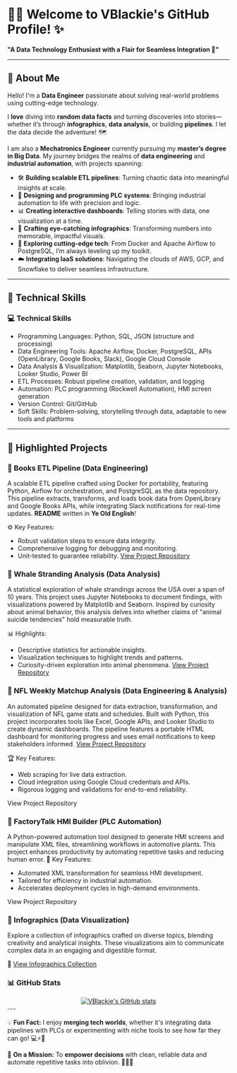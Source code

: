 # 👋✨ Welcome to VBlackie's GitHub Profile! ✨  
**"A Data Technology Enthusiast with a Flair for Seamless Integration 🚀"**

---

## 🌟 About Me  
Hello! I'm a **Data Engineer** passionate about solving real-world problems using cutting-edge technology.  

I **love** diving into **random data facts** and turning discoveries into stories—whether it’s through **infographics**, **data analysis**, or building **pipelines**. I let the data decide the adventure! 🗺️  

I am also a **Mechatronics Engineer** currently pursuing my **master’s degree in Big Data**. My journey bridges the realms of **data engineering** and **industrial automation**, with projects spanning:  

- 🛠️ **Building scalable ETL pipelines**: Turning chaotic data into meaningful insights at scale.  
- 🤖 **Designing and programming PLC systems**: Bringing industrial automation to life with precision and logic.  
- 📊 **Creating interactive dashboards**: Telling stories with data, one visualization at a time.  
- 🎨 **Crafting eye-catching infographics**: Transforming numbers into memorable, impactful visuals.  
- 🐳 **Exploring cutting-edge tech**: From Docker and Apache Airflow to PostgreSQL, I’m always leveling up my toolkit.  
- ☁️ **Integrating IaaS solutions**: Navigating the clouds of AWS, GCP, and Snowflake to deliver seamless infrastructure.  

---
## 🔧 Technical Skills

### 💻 Technical Skills
- Programming Languages: Python, SQL, JSON (structure and processing)
- Data Engineering Tools: Apache Airflow, Docker, PostgreSQL, APIs (OpenLibrary, Google Books, Slack), Google Cloud Console
- Data Analysis & Visualization: Matplotlib, Seaborn, Jupyter Notebooks, Looker Studio, Power BI
- ETL Processes: Robust pipeline creation, validation, and logging
- Automation: PLC programming (Rockwell Automation), HMI screen generation
- Version Control: Git/GitHub
- Soft Skills: Problem-solving, storytelling through data, adaptable to new tools and platforms

---
## 📂 Highlighted Projects
### 📘 Books ETL Pipeline (Data Engineering)
A scalable ETL pipeline crafted using Docker for portability, featuring Python, Airflow for orchestration, and PostgreSQL as the data repository. This pipeline extracts, transforms, and loads book data from OpenLibrary and Google Books APIs, while integrating Slack notifications for real-time updates. **README** written in **Ye Old English**!

⚙️ Key Features:
- Robust validation steps to ensure data integrity.
- Comprehensive logging for debugging and monitoring.
- Unit-tested to guarantee reliability.
[View Project Repository](https://github.com/VBlackie/books_etl)

### 🐋 Whale Stranding Analysis (Data Analysis)
A statistical exploration of whale strandings across the USA over a span of 10 years. This project uses Jupyter Notebooks to document findings, with visualizations powered by Matplotlib and Seaborn. Inspired by curiosity about animal behavior, this analysis delves into whether claims of "animal suicide tendencies" hold measurable truth.

📊 Highlights:
- Descriptive statistics for actionable insights.
- Visualization techniques to highlight trends and patterns.
- Curiosity-driven exploration into animal phenomena.
[View Project Repository](https://github.com/VBlackie/Whale-Stranding)

### 🏈 NFL Weekly Matchup Analysis (Data Engineering & Analysis)
An automated pipeline designed for data extraction, transformation, and visualization of NFL game stats and schedules. Built with Python, this project incorporates tools like Excel, Google APIs, and Looker Studio to create dynamic dashboards. The pipeline features a portable HTML dashboard for monitoring progress and uses email notifications to keep stakeholders informed.
[View Project Repository](https://github.com/VBlackie/NFL-Weekly-Data-2024)

🏆 Key Features:
- Web scraping for live data extraction.
- Cloud integration using Google Cloud credentials and APIs.
- Rigorous logging and validations for end-to-end reliability.

View Project Repository
### 🤖 FactoryTalk HMI Builder (PLC Automation)
A Python-powered automation tool designed to generate HMI screens and manipulate XML files, streamlining workflows in automotive plants. This project enhances productivity by automating repetitive tasks and reducing human error.
🔧 Key Features:

- Automated XML transformation for seamless HMI development.
- Tailored for efficiency in industrial automation.
- Accelerates deployment cycles in high-demand environments.

View Project Repository

### 🎨 Infographics (Data Visualization)
Explore a collection of infographics crafted on diverse topics, blending creativity and analytical insights. These visualizations aim to communicate complex data in an engaging and digestible format.

📁 [View Infographics Collection](https://github.com/VBlackie/Infographics)


### 📊 GitHub Stats
<div align="center"> <a href="https://github.com/VBlackie"> <img align="center" src="https://github-readme-stats.vercel.app/api?username=VBlackie&show_icons=true&hide=prs&cache_seconds=86400&theme=radical" alt="VBlackie's GitHub stats" /> </a> </div>
---

💡 **Fun Fact:** I enjoy **merging tech worlds**, whether it's integrating data pipelines with PLCs or experimenting with niche tools to see how far they can go! 💻⚡🤔  

🎯 **On a Mission:** To **empower decisions** with clean, reliable data and automate repetitive tasks into oblivion. 🧙‍♂️✨  
